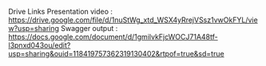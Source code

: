 Drive Links
Presentation video : https://drive.google.com/file/d/1nuStWg_xtd_WSX4yRrejVSsz1vwOkFYL/view?usp=sharing
Swagger output : https://docs.google.com/document/d/1gmilvkFjcWOCJ71A48tf-l3pnxd043ou/edit?usp=sharing&ouid=118419757362319130402&rtpof=true&sd=true

